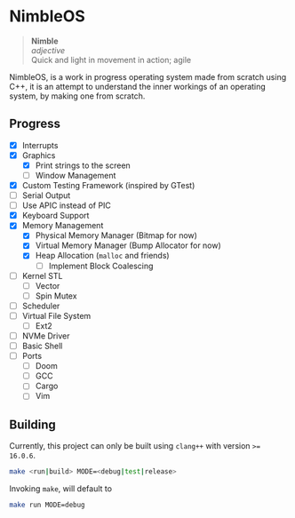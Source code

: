 
# NimbleOS

> **Nimble**\
> *adjective*\
> Quick and light in movement in action; agile

NimbleOS, is a work in progress operating system made from scratch using C++, 
it is an attempt to understand the inner workings of an operating system, by
making one from scratch.


## Progress

- [x] Interrupts
- [x] Graphics
    - [x] Print strings to the screen 
    - [ ] Window Management
- [x] Custom Testing Framework (inspired by GTest)
- [ ] Serial Output
- [ ] Use APIC instead of PIC
- [x] Keyboard Support
- [x] Memory Management
    - [x] Physical Memory Manager (Bitmap for now)
    - [x] Virtual Memory Manager (Bump Allocator for now)
    - [x] Heap Allocation (`malloc` and friends)
        - [ ] Implement Block Coalescing
- [ ] Kernel STL
    - [ ] Vector
    - [ ] Spin Mutex
- [ ] Scheduler
- [ ] Virtual File System
    - [ ] Ext2
- [ ] NVMe Driver
- [ ] Basic Shell
- [ ] Ports
    - [ ] Doom
    - [ ] GCC
    - [ ] Cargo
    - [ ] Vim

## Building

Currently, this project can only be built using `clang++` with version `>= 16.0.6`.

```bash
make <run|build> MODE=<debug|test|release>
```

Invoking `make`, will default to 
```bash
make run MODE=debug
```
